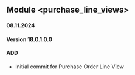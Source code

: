 ## Module <purchase_line_views>

#### 08.11.2024
#### Version 18.0.1.0.0
#### ADD
- Initial commit for Purchase Order Line View
